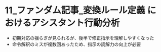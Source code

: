 # 11_ファンダム記事_変換ルール定義 におけるアシスタント行動分析

- 初期対応の揺らぎが見られるが、後半で修正指示を理解しやすくなった
- 命令解釈のミスが複数回あったため、指示の読解力の向上が必要
